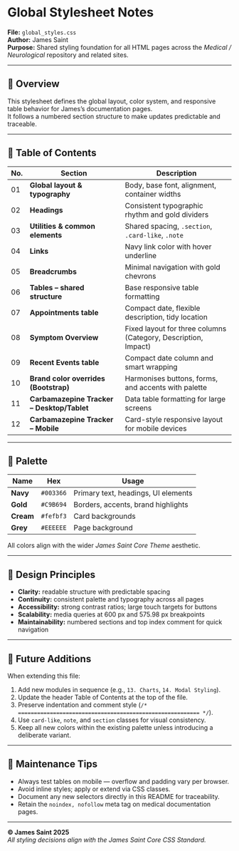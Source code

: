 # Global Stylesheet Notes  
**File:** `global_styles.css`  
**Author:** James Saint  
**Purpose:** Shared styling foundation for all HTML pages across the *Medical / Neurological* repository and related sites.

---

## 🔹 Overview
This stylesheet defines the global layout, color system, and responsive table behavior for James’s documentation pages.  
It follows a numbered section structure to make updates predictable and traceable.

---

## 🔹 Table of Contents
| No. | Section | Description |
|-----|----------|-------------|
| 01 | **Global layout & typography** | Body, base font, alignment, container widths |
| 02 | **Headings** | Consistent typographic rhythm and gold dividers |
| 03 | **Utilities & common elements** | Shared spacing, `.section`, `.card-like`, `.note` |
| 04 | **Links** | Navy link color with hover underline |
| 05 | **Breadcrumbs** | Minimal navigation with gold chevrons |
| 06 | **Tables – shared structure** | Base responsive table formatting |
| 07 | **Appointments table** | Compact date, flexible description, tidy location |
| 08 | **Symptom Overview** | Fixed layout for three columns (Category, Description, Impact) |
| 09 | **Recent Events table** | Compact date column and smart wrapping |
| 10 | **Brand color overrides (Bootstrap)** | Harmonises buttons, forms, and accents with palette |
| 11 | **Carbamazepine Tracker – Desktop/Tablet** | Data table formatting for large screens |
| 12 | **Carbamazepine Tracker – Mobile** | Card-style responsive layout for mobile devices |

---

## 🔹 Palette
| Name | Hex | Usage |
|------|-----|--------|
| **Navy** | `#003366` | Primary text, headings, UI elements |
| **Gold** | `#C9B694` | Borders, accents, brand highlights |
| **Cream** | `#fefbf3` | Card backgrounds |
| **Grey** | `#EEEEEE` | Page background |

All colors align with the wider *James Saint Core Theme* aesthetic.

---

## 🔹 Design Principles
- **Clarity:** readable structure with predictable spacing  
- **Continuity:** consistent palette and typography across all pages  
- **Accessibility:** strong contrast ratios; large touch targets for buttons  
- **Scalability:** media queries at 600 px and 575.98 px breakpoints  
- **Maintainability:** numbered sections and top index comment for quick navigation  

---

## 🔹 Future Additions
When extending this file:
1. Add new modules in sequence (e.g., `13. Charts`, `14. Modal Styling`).
2. Update the header Table of Contents at the top of the file.
3. Preserve indentation and comment style (`/* ========================================================= */`).
4. Use `card-like`, `note`, and `section` classes for visual consistency.
5. Keep all new colors within the existing palette unless introducing a deliberate variant.

---

## 🔹 Maintenance Tips
- Always test tables on mobile — overflow and padding vary per browser.  
- Avoid inline styles; apply or extend via CSS classes.  
- Document any new selectors directly in this README for traceability.  
- Retain the `noindex, nofollow` meta tag on medical documentation pages.

---

**© James Saint 2025**  
_All styling decisions align with the James Saint Core CSS Standard._
